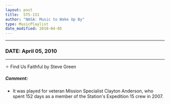 ```yaml
---
layout: post
title:  STS-131
author: "NASA: Music to Wake Up By"
type: MusicPlaylist
date_modified: 2010-04-05
---
```


----
### DATE: April 05, 2010
----
✧ Find Us Faithful by Steve Green

##### Comment:
* It was played for veteran Mission Specialist Clayton Anderson, who spent 152 days as a member of the Station's Expedition 15 crew in 2007.
